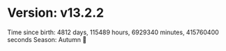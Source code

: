 # Version: v13.2.2
Time since birth: 4812 days, 115489 hours, 6929340 minutes, 415760400 seconds
Season: Autumn 🍁

